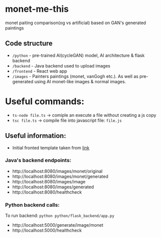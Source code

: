 # monet-me-this
monet paiting comparison(og vs artificial) based on GAN's generated paintings

## Code structure
* `/python` - pre-trained AI(cycleGAN) model, AI architecture & flask backend
* `/backend` - Java backend used to upload images
* `/frontend` - React web app
* `/images` - Painters paintings (monet, vanGogh etc.). As well as pre-generated using AI monet-like images & normal images.




# Useful commands:
* `ts-node file.ts` -> comiple an execute a file without creating a js copy
* `tsc file.ts` -> compile file into javascript file: `file.js`



## Useful information:
* Initial fronted template taken from [link](https://github.com/issaafalkattan/React-Landing-Page-Template)


### Java's backend endpoints:
* http://localhost:8080/images/monet/original
* http://localhost:8080/images/monet/generated
* http://localhost:8080/images/image
* http://localhost:8080/images/generated
* http://localhost:8080/healthcheck

### Python backend calls:
To run backend: `python python/flask_backend/app.py`
* http://localhost:5000/generate/image/monet
* http://localhost:5000/healthcheck